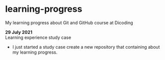 # learning-progress
My learning progress about Git and GitHub course at Dicoding

**29 July 2021**  
Learning experience study case  
* I just started a study case create a new repository that containing about my learning progress.
